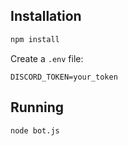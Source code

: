 ## Installation
```bash
npm install
```
Create a `.env` file:
```env
DISCORD_TOKEN=your_token
```
## Running
```bash
node bot.js
```
